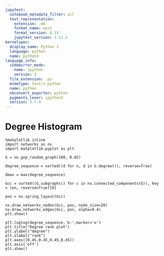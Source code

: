 ```yaml
---
jupytext:
  notebook_metadata_filter: all
  text_representation:
    extension: .md
    format_name: myst
    format_version: 0.13
    jupytext_version: 1.11.1
kernelspec:
  display_name: Python 3
  language: python
  name: python3
language_info:
  codemirror_mode:
    name: ipython
    version: 3
  file_extension: .py
  mimetype: text/x-python
  name: python
  nbconvert_exporter: python
  pygments_lexer: ipython3
  version: 3.7.4
---
```


# Degree Histogram

```{code-cell} ipython3
%matplotlib inline
import networkx as nx
import matplotlib.pyplot as plt
```

```{code-cell} ipython3
G = nx.gnp_random_graph(100, 0.02)
```

```{code-cell} ipython3
degree_sequence = sorted((d for n, d in G.degree()), reverse=True)
```

```{code-cell} ipython3
dmax = max(degree_sequence)
```

```{code-cell} ipython3
Gcc = sorted((G.subgraph(c) for c in nx.connected_components(G)), key = len, reverse=True)[0]
```

```{code-cell} ipython3
pos = nx.spring_layout(Gcc)
```

```{code-cell} ipython3
nx.draw_networkx_nodes(Gcc, pos, node_size=20)
nx.draw_networkx_edges(Gcc, pos, alpha=0.4)
plt.show()
```

```{code-cell} ipython3
plt.loglog(degree_sequence,'b-',marker='o')
plt.title("Degree rank plot")
plt.ylabel("degree")
plt.xlabel("rank")
plt.axes([0.45,0.45,0.45,0.45])
plt.axis('off')
plt.show()
```
